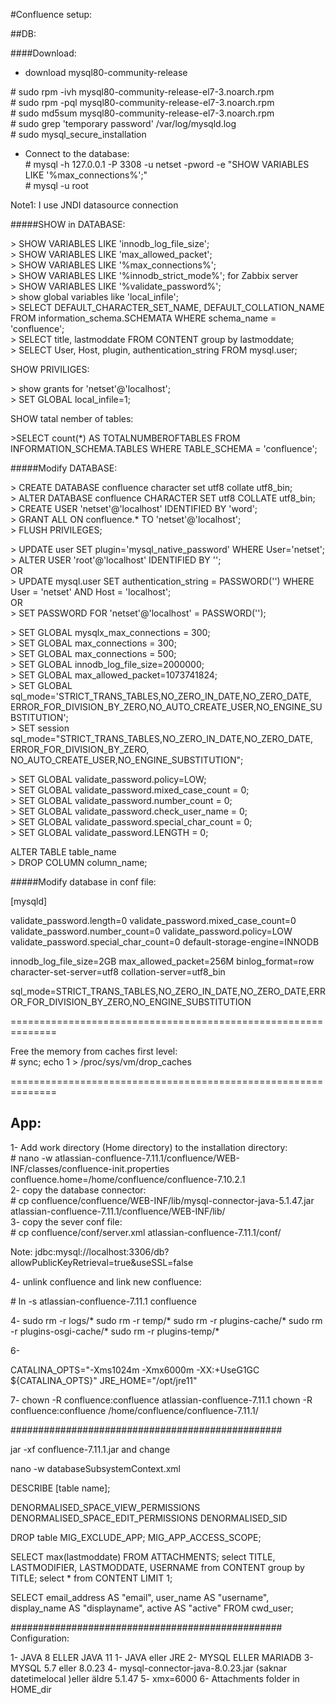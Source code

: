 #Confluence setup:  

##DB:


####Download:

- download mysql80-community-release

\# sudo rpm -ivh mysql80-community-release-el7-3.noarch.rpm  
\# sudo rpm -pql mysql80-community-release-el7-3.noarch.rpm  
\# sudo md5sum mysql80-community-release-el7-3.noarch.rpm  
\# sudo grep 'temporary password' /var/log/mysqld.log  
\# sudo mysql_secure_installation

- Connect to the database:  
\# mysql  -h 127.0.0.1   -P 3308 -u netset -pword -e "SHOW VARIABLES LIKE '%max_connections%';"  
\# mysql -u root

Note1: I use JNDI datasource connection 

#####SHOW in DATABASE:

\> SHOW VARIABLES LIKE 'innodb_log_file_size';  
\> SHOW VARIABLES LIKE 'max_allowed_packet';  
\> SHOW VARIABLES LIKE '%max_connections%';  
\> SHOW VARIABLES LIKE '%innodb_strict_mode%'; for Zabbix server  
\> SHOW VARIABLES LIKE '%validate_password%';  
\> show global variables like 'local_infile';  
\> SELECT DEFAULT_CHARACTER_SET_NAME, DEFAULT_COLLATION_NAME FROM information_schema.SCHEMATA WHERE schema_name = 'confluence';  
\> SELECT title, lastmoddate FROM CONTENT group by lastmoddate;  
\> SELECT User, Host, plugin, authentication_string FROM mysql.user;  

SHOW PRIVILIGES:

\> show grants for 'netset'@'localhost';  
\> SET GLOBAL local_infile=1;

SHOW tatal nember of tables:

\>SELECT count(*) AS TOTALNUMBEROFTABLES FROM INFORMATION_SCHEMA.TABLES WHERE TABLE_SCHEMA = 'confluence';

#####Modify DATABASE:

\> CREATE DATABASE confluence character set utf8 collate utf8_bin; <br/>
\> ALTER DATABASE confluence CHARACTER SET utf8 COLLATE utf8_bin; <br/>
\> CREATE USER 'netset'@'localhost' IDENTIFIED BY 'word'; <br/>
\> GRANT ALL ON confluence.* TO 'netset'@'localhost';  
\> FLUSH PRIVILEGES;

\> UPDATE user SET plugin='mysql_native_password' WHERE User='netset';  
\> ALTER USER 'root'@'localhost' IDENTIFIED BY '';  
OR  
\> UPDATE mysql.user SET authentication_string = PASSWORD('') WHERE User = 'netset' AND Host = 'localhost';  
OR  
\> SET PASSWORD FOR 'netset'@'localhost' = PASSWORD('');

\> SET GLOBAL mysqlx_max_connections = 300;  
\> SET GLOBAL max_connections = 300;  
\> SET GLOBAL max_connections = 500;  
\> SET GLOBAL innodb_log_file_size=2000000;  
\> SET GLOBAL max_allowed_packet=1073741824;  
\> SET GLOBAL sql_mode='STRICT_TRANS_TABLES,NO_ZERO_IN_DATE,NO_ZERO_DATE,
                       ERROR_FOR_DIVISION_BY_ZERO,NO_AUTO_CREATE_USER,NO_ENGINE_SUBSTITUTION';  
\> SET session sql_mode="STRICT_TRANS_TABLES,NO_ZERO_IN_DATE,NO_ZERO_DATE,
                         ERROR_FOR_DIVISION_BY_ZERO,
                         NO_AUTO_CREATE_USER,NO_ENGINE_SUBSTITUTION";  

\> SET GLOBAL validate_password.policy=LOW;  
\> SET GLOBAL validate_password.mixed_case_count = 0;  
\> SET GLOBAL validate_password.number_count = 0;  
\> SET GLOBAL validate_password.check_user_name = 0;  
\> SET GLOBAL validate_password.special_char_count = 0;  
\> SET GLOBAL validate_password.LENGTH = 0;  



ALTER TABLE table_name  
 \>  DROP COLUMN column_name;  

#####Modify database in conf file:

[mysqld]

validate_password.length=0
validate_password.mixed_case_count=0
validate_password.number_count=0
validate_password.policy=LOW
validate_password.special_char_count=0
default-storage-engine=INNODB

innodb_log_file_size=2GB
max_allowed_packet=256M
binlog_format=row
character-set-server=utf8
collation-server=utf8_bin

sql_mode=STRICT_TRANS_TABLES,NO_ZERO_IN_DATE,NO_ZERO_DATE,ERROR_FOR_DIVISION_BY_ZERO,NO_ENGINE_SUBSTITUTION

==============================================================   

Free the memory from caches first level:  
\# sync; echo 1 > /proc/sys/vm/drop_caches

==============================================================  
## App:

1- Add work directory (Home directory) to the installation directory:    
\# nano -w  atlassian-confluence-7.11.1/confluence/WEB-INF/classes/confluence-init.properties
confluence.home=/home/confluence/confluence-7.10.2.1  
2- copy the database connector:  
\# cp confluence/confluence/WEB-INF/lib/mysql-connector-java-5.1.47.jar atlassian-confluence-7.11.1/confluence/WEB-INF/lib/  
3- copy the sever conf file:  
\# cp confluence/conf/server.xml atlassian-confluence-7.11.1/conf/  

Note: jdbc:mysql://localhost:3306/db?allowPublicKeyRetrieval=true&amp;useSSL=false  

4- unlink confluence and link new confluence:  

\# ln -s atlassian-confluence-7.11.1 confluence  

4- 
sudo rm -r logs/*
sudo rm -r temp/*
sudo rm -r plugins-cache/*
sudo rm -r plugins-osgi-cache/*
sudo rm -r plugins-temp/*

6-

CATALINA_OPTS="-Xms1024m -Xmx6000m -XX:+UseG1GC ${CATALINA_OPTS}"
JRE_HOME="/opt/jre11"

7-
chown -R confluence:confluence atlassian-confluence-7.11.1
chown -R confluence:confluence /home/confluence/confluence-7.11.1/


#################################################

jar -xf confluence-7.11.1.jar
and change

nano -w databaseSubsystemContext.xml

DESCRIBE [table name];

DENORMALISED_SPACE_VIEW_PERMISSIONS
DENORMALISED_SPACE_EDIT_PERMISSIONS
DENORMALISED_SID

DROP table MIG_EXCLUDE_APP;
           MIG_APP_ACCESS_SCOPE;

SELECT max(lastmoddate) FROM ATTACHMENTS;
select TITLE, LASTMODIFIER, LASTMODDATE, USERNAME from CONTENT group by TITLE;
 select * from CONTENT LIMIT 1;

SELECT email_address AS "email", user_name AS "username", display_name AS "displayname", active AS "active" FROM cwd_user;

#################################################
Configuration:

1- JAVA 8 ELLER JAVA 11
1- JAVA eller JRE
2- MYSQL ELLER MARIADB
3- MYSQL 5.7 eller 8.0.23
4- mysql-connector-java-8.0.23.jar (saknar datetimelocal )eller äldre 5.1.47
5- xmx=6000
6- Attachments folder in HOME_dir 


